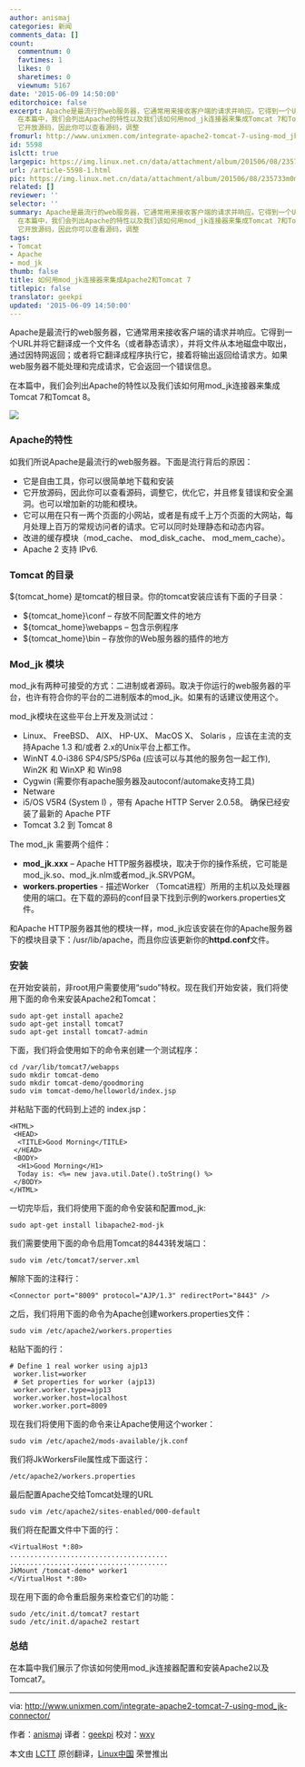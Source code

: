 ```yaml
---
author: anismaj
categories: 新闻
comments_data: []
count:
  commentnum: 0
  favtimes: 1
  likes: 0
  sharetimes: 0
  viewnum: 5167
date: '2015-06-09 14:50:00'
editorchoice: false
excerpt: Apache是最流行的web服务器，它通常用来接收客户端的请求并响应。它得到一个URL并将它翻译成一个文件名（或者静态请求），并将文件从本地磁盘中取出，通过因特网返回；或者将它翻译成程序执行它，接着将输出返回给请求方。如果web服务器不能处理和完成请求，它会返回一个错误信息。
  在本篇中，我们会列出Apache的特性以及我们该如何用mod_jk连接器来集成Tomcat 7和Tomcat 8。  Apache的特性 如我们所说Apache是最流行的web服务器。下面是流行背后的原因：  它是自由工具，你可以很简单地下载和安装
  它开放源码，因此你可以查看源码，调整
fromurl: http://www.unixmen.com/integrate-apache2-tomcat-7-using-mod_jk-connector/
id: 5598
islctt: true
largepic: https://img.linux.net.cn/data/attachment/album/201506/08/235733m0mdzosfom0i5zkf.png
url: /article-5598-1.html
pic: https://img.linux.net.cn/data/attachment/album/201506/08/235733m0mdzosfom0i5zkf.png.thumb.jpg
related: []
reviewer: ''
selector: ''
summary: Apache是最流行的web服务器，它通常用来接收客户端的请求并响应。它得到一个URL并将它翻译成一个文件名（或者静态请求），并将文件从本地磁盘中取出，通过因特网返回；或者将它翻译成程序执行它，接着将输出返回给请求方。如果web服务器不能处理和完成请求，它会返回一个错误信息。
  在本篇中，我们会列出Apache的特性以及我们该如何用mod_jk连接器来集成Tomcat 7和Tomcat 8。  Apache的特性 如我们所说Apache是最流行的web服务器。下面是流行背后的原因：  它是自由工具，你可以很简单地下载和安装
  它开放源码，因此你可以查看源码，调整
tags:
- Tomcat
- Apache
- mod_jk
thumb: false
title: 如何用mod_jk连接器来集成Apache2和Tomcat 7
titlepic: false
translator: geekpi
updated: '2015-06-09 14:50:00'
---
```


Apache是最流行的web服务器，它通常用来接收客户端的请求并响应。它得到一个URL并将它翻译成一个文件名（或者静态请求），并将文件从本地磁盘中取出，通过因特网返回；或者将它翻译成程序执行它，接着将输出返回给请求方。如果web服务器不能处理和完成请求，它会返回一个错误信息。


在本篇中，我们会列出Apache的特性以及我们该如何用mod\_jk连接器来集成Tomcat 7和Tomcat 8。


![](/data/attachment/album/201506/08/235733m0mdzosfom0i5zkf.png)


### Apache的特性


如我们所说Apache是最流行的web服务器。下面是流行背后的原因：


* 它是自由工具，你可以很简单地下载和安装
* 它开放源码，因此你可以查看源码，调整它，优化它，并且修复错误和安全漏洞。也可以增加新的功能和模块。
* 它可以用在只有一两个页面的小网站，或者是有成千上万个页面的大网站，每月处理上百万的常规访问者的请求。它可以同时处理静态和动态内容。
* 改进的缓存模块（mod\_cache、 mod\_disk\_cache、 mod\_mem\_cache）。
* Apache 2 支持 IPv6.


### Tomcat 的目录


${tomcat\_home} 是tomcat的根目录。你的tomcat安装应该有下面的子目录：


* ${tomcat\_home}\conf – 存放不同配置文件的地方
* ${tomcat\_home}\webapps – 包含示例程序
* ${tomcat\_home}\bin – 存放你的Web服务器的插件的地方


### Mod\_jk 模块


mod\_jk有两种可接受的方式：二进制或者源码。取决于你运行的web服务器的平台，也许有符合你的平台的二进制版本的mod\_jk。如果有的话建议使用这个。


mod\_jk模块在这些平台上开发及测试过：


* Linux、 FreeBSD、 AIX、 HP-UX、 MacOS X、 Solaris ，应该在主流的支持Apache 1.3 和/或者 2.x的Unix平台上都工作。
* WinNT 4.0-i386 SP4/SP5/SP6a (应该可以与其他的服务包一起工作), Win2K 和 WinXP 和 Win98
* Cygwin (需要你有apache服务器及autoconf/automake支持工具)
* Netware
* i5/OS V5R4 (System I) ，带有 Apache HTTP Server 2.0.58。 确保已经安装了最新的 Apache PTF
* Tomcat 3.2 到 Tomcat 8


The mod\_jk 需要两个组件：


* **mod\_jk.xxx** – Apache HTTP服务器模块，取决于你的操作系统，它可能是mod\_jk.so、mod\_jk.nlm或者mod\_jk.SRVPGM。
* **workers.properties** - 描述Worker （Tomcat进程）所用的主机以及处理器使用的端口。在下载的源码的conf目录下找到示例的workers.properties文件。


和Apache HTTP服务器其他的模块一样，mod\_jk应该安装在你的Apache服务器下的模块目录下：/usr/lib/apache，而且你应该更新你的**httpd.conf**文件。


### 安装


在开始安装前，非root用户需要使用“sudo”特权。现在我们开始安装，我们将使用下面的命令来安装Apache2和Tomcat：



```
sudo apt-get install apache2    
sudo apt-get install tomcat7
sudo apt-get install tomcat7-admin

```

下面，我们将会使用如下的命令来创建一个测试程序：



```
cd /var/lib/tomcat7/webapps
sudo mkdir tomcat-demo
sudo mkdir tomcat-demo/goodmoring
sudo vim tomcat-demo/helloworld/index.jsp

```

并粘贴下面的代码到上述的 index.jsp：



```
<HTML> 
 <HEAD>  
  <TITLE>Good Morning</TITLE> 
 </HEAD> 
 <BODY>  
  <H1>Good Morning</H1>   
  Today is: <%= new java.util.Date().toString() %> 
 </BODY>
</HTML>

```

一切完毕后，我们将使用下面的命令安装和配置mod\_jk:



```
sudo apt-get install libapache2-mod-jk

```

我们需要使用下面的命令启用Tomcat的8443转发端口：



```
sudo vim /etc/tomcat7/server.xml

```

解除下面的注释行：



```
<Connector port="8009" protocol="AJP/1.3" redirectPort="8443" />

```

之后，我们将用下面的命令为Apache创建workers.properties文件：



```
sudo vim /etc/apache2/workers.properties

```

粘贴下面的行：



```
# Define 1 real worker using ajp13 
 worker.list=worker 
 # Set properties for worker (ajp13) 
 worker.worker.type=ajp13 
 worker.worker.host=localhost
 worker.worker.port=8009

```

现在我们将使用下面的命令来让Apache使用这个worker：



```
sudo vim /etc/apache2/mods-available/jk.conf

```

我们将JkWorkersFile属性成下面这行：



```
/etc/apache2/workers.properties

```

最后配置Apache交给Tomcat处理的URL



```
sudo vim /etc/apache2/sites-enabled/000-default

```

我们将在配置文件中下面的行：



```
<VirtualHost *:80>
.......................................
.......................................
JkMount /tomcat-demo* worker1
</VirtualHost *:80>

```

现在用下面的命令重启服务来检查它们的功能：



```
sudo /etc/init.d/tomcat7 restart
sudo /etc/init.d/apache2 restart

```

### 总结


在本篇中我们展示了你该如何使用mod\_jk连接器配置和安装Apache2以及Tomcat7。




---


via: <http://www.unixmen.com/integrate-apache2-tomcat-7-using-mod_jk-connector/>


作者：[anismaj](http://www.unixmen.com/author/anis/) 译者：[geekpi](https://github.com/geekpi) 校对：[wxy](https://github.com/wxy)


本文由 [LCTT](https://github.com/LCTT/TranslateProject) 原创翻译，[Linux中国](http://linux.cn/) 荣誉推出